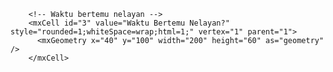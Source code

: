 <mxfile host="app.diagrams.net">
  <diagram name="Kuesioner Monitoring Kegiatan Nelayan">
    <mxGraphModel dx="827" dy="1169" grid="1" gridSize="10" guides="1" tooltips="1" connect="1" arrows="1" fold="1" page="1" pageScale="1" pageWidth="827" pageHeight="1169" math="0" shadow="0">
      <root>
        <mxCell id="0" />
        <mxCell id="1" parent="0" />
        <mxCell id="2" value="Kuesioner Monitoring Kegiatan Nelayan" style="text;strokeColor=none;fillColor=none;whiteSpace=wrap;html=1;fontSize=20;fontStyle=1;" vertex="1" parent="1">
          <mxGeometry x="180" y="20" width="360" height="40" as="geometry" />
        </mxCell>

        <!-- Waktu bertemu nelayan -->
        <mxCell id="3" value="Waktu Bertemu Nelayan?" style="rounded=1;whiteSpace=wrap;html=1;" vertex="1" parent="1">
          <mxGeometry x="40" y="100" width="200" height="60" as="geometry" />
        </mxCell>
